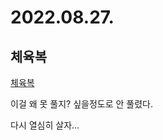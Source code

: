 # 2022.08.27.

## 체육복

[체육복](https://school.programmers.co.kr/learn/courses/30/lessons/42862)

이걸 왜 못 풀지? 싶을정도로 안 풀렸다.

다시 열심히 살자...